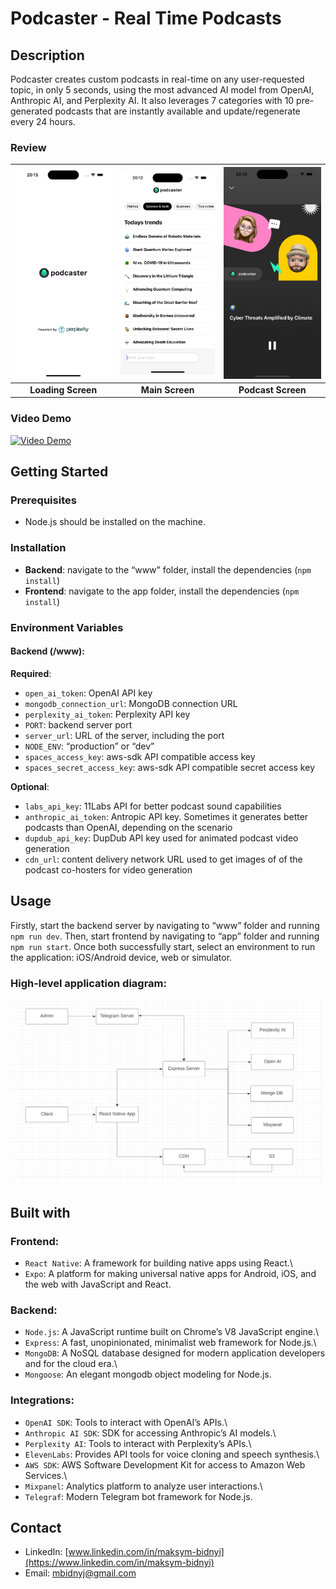 # Podcaster - Real Time Podcasts

## Description

Podcaster creates custom podcasts in real-time on any user-requested topic, in only 5 seconds, using the most advanced AI model from OpenAI, Anthropic AI, and Perplexity AI. It also leverages 7 categories with 10 pre-generated podcasts that are instantly available and update/regenerate every 24 hours.

### Review

<!-- <div style="display: flex; justify-content: space-between; align-items: center; width: 100%;">
    <div style="flex: 1; text-align: center; padding: 0 10px;">
        <h3>Loading Screen:</h3>
        <img src="loadingScreen.png" alt="Loading Screen" title="Loading Screen of the App" style="width: 100%; height: auto;">
    </div>
    <div style="flex: 1; text-align: center; padding: 0 10px;">
        <h3>Main Screen:</h3>
        <img src="mainScreen.png" alt="Main Screen" title="Main Screen of the App" style="width: 100%; height: auto;">
    </div>
    <div style="flex: 1; text-align: center; padding: 0 10px;">
        <h3>Podcast Screen:</h3>
        <img src="podcastScreen.png" alt="Podcast Screen" title="Podcast Screen of the App" style="width: 100%; height: auto;">
    </div>
    <div style="flex: 1; text-align: center; padding: 0 10px;">
        <h3>Video Demo:</h3>
        <video controls>
            <source src="demo.mp4" type="video/mp4">
            Your browser does not support the video tag.
        </video>
    </div>
</div> -->

| ![Loading Screen](loadingScreen.png) | ![Main Screen](mainScreen.png) | ![Podcast Screen](podcastScreen.png) |
| :----------------------------------: | :----------------------------: | :----------------------------------: |
|          **Loading Screen**          |        **Main Screen**         |          **Podcast Screen**          |

### Video Demo

[![Video Demo](https://img.youtube.com/vi/FHY2oK-uat8/0.jpg)](https://youtu.be/FHY2oK-uat8)

## Getting Started

### Prerequisites

-   Node.js should be installed on the machine.

### Installation

-   **Backend**: navigate to the “www” folder, install the dependencies (`npm install`)
-   **Frontend**: navigate to the app folder, install the dependencies (`npm install`)

### Environment Variables

#### Backend (/www):

**Required**:

-   `open_ai_token`: OpenAI API key
-   `mongodb_connection_url`: MongoDB connection URL
-   `perplexity_ai_token`: Perplexity API key
-   `PORT`: backend server port
-   `server_url`: URL of the server, including the port
-   `NODE_ENV`: “production” or “dev”
-   `spaces_access_key`: aws-sdk API compatible access key
-   `spaces_secret_access_key`: aws-sdk API compatible secret access key

**Optional**:

-   `labs_api_key`: 11Labs API for better podcast sound capabilities
-   `anthropic_ai_token`: Antropic API key. Sometimes it generates better podcasts than OpenAI, depending on the scenario
-   `dupdub_api_key`: DupDub API key used for animated podcast video generation
-   `cdn_url`: content delivery network URL used to get images of of the podcast co-hosters for video generation

## Usage

Firstly, start the backend server by navigating to “www” folder and running `npm run dev`. Then, start frontend by navigating to “app” folder and running `npm run start`. Once both successfully start, select an environment to run the application: iOS/Android device, web or simulator.

### High-level application diagram:

<img src="applicationDiagram.png" alt="Podcaster application diagram" title="Podcaster application diagram" width="500" />

## Built with

### Frontend:

-   `React Native`: A framework for building native apps using React.\
-   `Expo`: A platform for making universal native apps for Android, iOS, and the web with JavaScript and React.

### Backend:

-   `Node.js`: A JavaScript runtime built on Chrome’s V8 JavaScript engine.\
-   `Express`: A fast, unopinionated, minimalist web framework for Node.js.\
-   `MongoDB`: A NoSQL database designed for modern application developers and for the cloud era.\
-   `Mongoose`: An elegant mongodb object modeling for Node.js.

### Integrations:

-   `OpenAI SDK`: Tools to interact with OpenAI’s APIs.\
-   `Anthropic AI SDK`: SDK for accessing Anthropic’s AI models.\
-   `Perplexity AI`: Tools to interact with Perplexity’s APIs.\
-   `ElevenLabs`: Provides API tools for voice cloning and speech synthesis.\
-   `AWS SDK`: AWS Software Development Kit for access to Amazon Web Services.\
-   `Mixpanel`: Analytics platform to analyze user interactions.\
-   `Telegraf`: Modern Telegram bot framework for Node.js.

## Contact

-   LinkedIn: [www.linkedin.com/in/maksym-bidnyi](https://www.linkedin.com/in/maksym-bidnyi)
-   Email: mbidnyj@gmail.com
